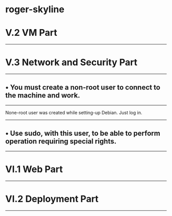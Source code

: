 # roger-skyline

**V.2  VM Part**
=====================
***
**V.3  Network and Security Part**
=====================
***
• You must create a non-root user to connect to the machine and work.
-----------------------------------
***
None-root user was created while setting-up Debian. Just log in.
***
• Use sudo, with this user, to be able to perform operation requiring special rights.
-----------------------------------
***

**VI.1 Web Part**
=====================
***
**VI.2 Deployment Part**
=====================
***
